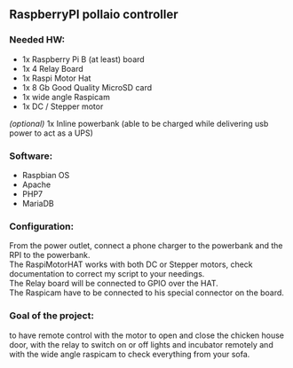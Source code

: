 ## RaspberryPI pollaio controller

### Needed HW:

* 1x Raspberry Pi B (at least) board
* 1x 4 Relay Board
* 1x Raspi Motor Hat
* 1x 8 Gb Good Quality MicroSD card
* 1x wide angle Raspicam
* 1x DC / Stepper motor

_(optional)_ 1x Inline powerbank (able to be charged while delivering usb power to act as a UPS)

### Software:

* Raspbian OS
* Apache
* PHP7
* MariaDB

### Configuration:

From the power outlet, connect a phone charger to the powerbank and the RPI to the powerbank.  
The RaspiMotorHAT works with both DC or Stepper motors, check documentation to correct my script to your needings.  
The Relay board will be connected to GPIO over the HAT.  
The Raspicam have to be connected to his special connector on the board.  

### Goal of the project:

to have remote control with the motor to open and close the chicken house door, with the relay to switch on or off lights and incubator remotely and with the wide angle raspicam to check everything from your sofa.
